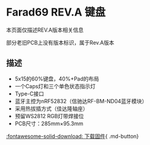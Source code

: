 Farad69 REV.A 键盘
=====================
本页面仅描述REV.A版本相关信息

部分老旧PCB上没有版本标识，属于Rev.A版本

## 描述

- 5x15的60%键盘，40%+Pad的布局
- 一个Caps灯和三个单色状态指示灯
- Type-C接口
- 蓝牙主控为nRF52832（信驰达RF-BM-ND04蓝牙模块）
- 采用热拔插方式（佳达隆轴座）
- 预留WS2812 RGB灯带焊接位
- PCB尺寸：285mm×95.3mm

[:fontawesome-solid-download:  下载固件](http://glab.online/down/sdk17/){ .md-button}